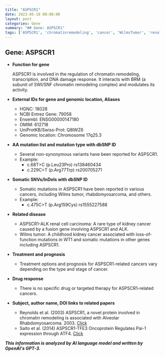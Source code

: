```yaml
---
title: "ASPSCR1"
date: 2023-05-10 00:00:00
layout: post
categories: Gene
summary: "## Gene: ASPSCR1"
tags: ['ASPSCR1', 'chromatinremodeling', 'cancer', 'WilmsTumor', 'renalcellcarcinoma', 'somaticmutations', 'oncology', 'targetedtherapy']
---
```


## Gene: ASPSCR1

- **Function for gene**
    
    ASPSCR1 is involved in the regulation of chromatin remodeling, transcription, and DNA damage response. It interacts with BRM (a subunit of SWI/SNF chromatin remodeling complex) and modulates its activity.
    
- **External IDs for gene and genomic location, Aliases**

    - HGNC: 18028
    - NCBI Entrez Gene: 79058
    - Ensembl: ENSG00000147180
    - OMIM: 612718
    - UniProtKB/Swiss-Prot: Q8IWZ6
    - Genomic location: Chromosome 17q25.3
    
- **AA mutation list and mutation type with dbSNP ID**

    - Several non-synonymous variants have been reported for ASPSCR1.
    - Example: 
        - c.68T>C (p.Leu23Pro) rs138460434
        - c.229C>T (p.Arg77Trp) rs200705271
        
- **Somatic SNVs/InDels with dbSNP ID**

    - Somatic mutations in ASPSCR1 have been reported in various cancers, including Wilms tumor, rhabdomyosarcoma, and others.
    - Example: 
        - c.475C>T (p.Arg159Cys) rs1555227588
        
- **Related disease**

    - ASPSCR1-ALK renal cell carcinoma: A rare type of kidney cancer caused by a fusion gene involving ASPSCR1 and ALK.
    - Wilms tumor: A childhood kidney cancer associated with loss-of-function mutations in WT1 and somatic mutations in other genes including ASPSCR1.
    
- **Treatment and prognosis**

    - Treatment options and prognosis for ASPSCR1-related cancers vary depending on the type and stage of cancer.
    
- **Drug response**

    - There is no specific drug or targeted therapy for ASPSCR1-related cancers.
    
- **Subject, author name, DOI links to related papers**

    - Reynolds et al. (2003) ASPSCR1, a novel  protein involved in chromatin remodeling is associated with Alveolar Rhabdomyosarcoma. 2003. [Click](https://doi.org/10.1016/S0092-8674(03)01036-2)
    - Saito et al. (2014) ASPSCR1-TFE3 Oncoprotein Regulates Pai-1 expression through ATF4. [Click](https://doi.org/10.1371/journal.pone.0111311)

**_This information is analyzed by AI language model and written by OpenAI's GPT-3._**